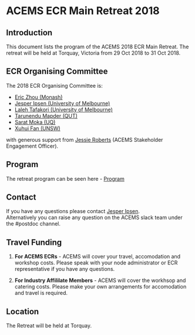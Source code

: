 # ACEMS ECR Main Retreat 2018

## Introduction


This document lists the program of the ACEMS 2018 ECR Main Retreat. The retreat will be held at Torquay, Victoria from 29 Oct 2018 to 31 Oct 2018. 
 
## ECR Organising Committee

The 2018 ECR Organising Committee is: 

* [Eric Zhou (Monash)](https://acems.org.au/our-people/zongzheng-zhou) 
* [Jesper Ipsen (University of Melbourne)](https://acems.org.au/our-people/jesper-ipsen) 
* [Laleh Tafakori (University of Melbourne)](https://acems.org.au/our-people/laleh-tafakori) 
* [Tarunendu Mapder (QUT)](https://acems.org.au/our-people/tarunendu-mapder)
* [Sarat Moka (UQ)](https://acems.org.au/our-people/sarat-babu-moka) 
* [Xuhui Fan (UNSW)](https://acems.org.au/our-people/xuhui-fan) 

with generous support from [Jessie Roberts](https://acems.org.au/our-people/jessie-roberts) (ACEMS Stakeholder Engagement Officer).


## Program
The retreat program can be seen here - [Program](https://github.com/ACEMS/ECR_Retreat_mid_year_2018/blob/master/Program.md)


## Contact

If you have any questions please contact [Jesper Ipsen](https://acems.org.au/our-people/jesper-ipsen).    
Alternatively you can raise any question on the ACEMS slack team under the #postdoc channel. 

## Travel Funding
1. **For ACEMS ECRs** - ACEMS will cover your travel, accomodation and workshop costs. Please speak with your node administrator or ECR representative if you have any questions.    

2. **For Industry Affililate Members** - ACEMS will cover the workhsop and catering costs. Please make your own arrangements for accomodation and travel is required. 

## Location
The Retreat will be held at Torquay. 


